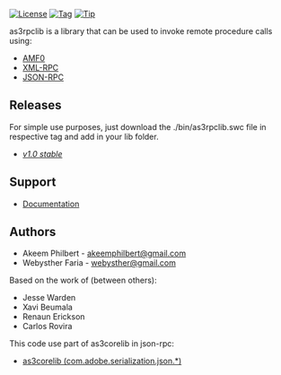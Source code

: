 [![License](http://img.shields.io/:license-mit-blue.svg)](http://doge.mit-license.org)
[![Tag](http://img.shields.io/github/release/Webysther/as3rpclib.svg)](https://github.com/Webysther/as3rpclib/releases/latest)
[![Tip](http://img.shields.io/gittip/Webysther.svg)](https://www.gittip.com/Webysther/)

as3rpclib is a library that can be used to invoke remote procedure calls using:

 * [AMF0](http://download.macromedia.com/pub/labs/amf/amf0_spec_121207.pdf)
 * [XML-RPC](http://www.xmlrpc.com/spec)
 * [JSON-RPC](http://json-rpc.org/wiki/specification)


Releases
-------

For simple use purposes, just download the ./bin/as3rpclib.swc file in respective tag and add in your lib folder.

 * [*v1.0 stable*](https://github.com/Webysther/as3rpclib/releases/tag/v1.0)

Support
-------

 * [Documentation](https://github.com/Webysther/as3rpclib/wiki/Documentation)

Authors
-------

 * Akeem Philbert - <akeemphilbert@gmail.com>
 * Webysther Faria - <webysther@gmail.com>

Based on the work of (between others):

 * Jesse Warden
 * Xavi Beumala
 * Renaun Erickson
 * Carlos Rovira
 
This code use part of as3corelib in json-rpc:

 * [as3corelib (com.adobe.serialization.json.*)](https://github.com/mikechambers/as3corelib)
